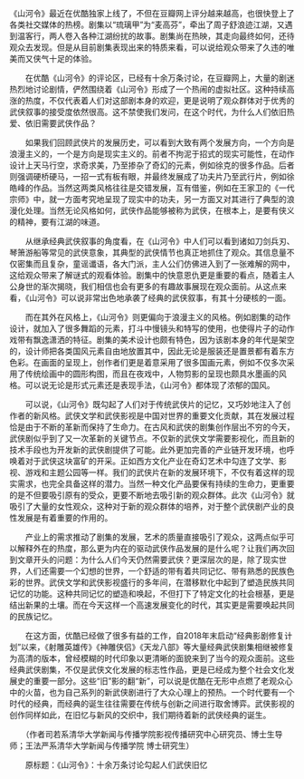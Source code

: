 《山河令》最近在优酷独家上线了，不但在豆瓣网上评分越来越高，也很快登上了各类社交媒体的热榜。剧集以“琉璃甲”为“麦高芬”，牵出了周子舒浪迹江湖，又遇到温客行，两人卷入各种江湖纷扰的故事。剧集尚在热映，其走向最终如何，还待观众去发现。但是从目前剧集表现出来的特质来看，可以说给观众带来了久违的唯美而又侠气十足的体验。

　　在优酷《山河令》的评论区，已经有十余万条讨论，在豆瓣网上，大量的剧迷热烈地讨论剧情，俨然围绕着《山河令》形成了一个热闹的虚拟社区。这种持续高涨的热度，不仅代表着人们对这部剧本身的欢迎，更是说明了观众群体对于优秀的武侠叙事的接受度依然很高。这不禁使我们发问，在这个时代，为什么人们依旧热爱、依旧需要武侠作品？

　　如果我们回顾武侠片的发展历史，可以看到大致有两个发展方向，一个方向是浪漫主义的，一个是方向是现实主义的。前者不拘泥于招式的现实可能性，在动作设计上天马行空，求奇求美，乃至掺杂了奇幻的元素，例如徐克的很多作品。后者则强调硬桥硬马，一招一式有板有眼，并最终发展成了功夫片乃至武行片，例如徐皓峰的作品。当然这两类风格往往是交错发展，互有借鉴，例如在王家卫的《一代宗师》中，就一方面考究地呈现了现实中的功夫，另一方面又对其进行了典型的浪漫化处理。当然无论风格如何，武侠作品能够被称为武侠，在根本上，是要有侠义的精神，要有江湖的味道。

　　从继承经典武侠叙事的角度看，在《山河令》中人们可以看到诸如刀剑兵刃、琴箫游船等常见的武侠意象，其典型的武侠情节也真正地抓住了观众。其信息量不仅密集而且复杂，童谣谶语，各大门派，主人公们仿佛进入到了一张难解的网中，这给观众带来了解谜式的观看体验。剧集中的快意恩仇更是重要的看点，随着主人公身世的渐次揭晓，我们相信也会有更多的有趣故事展现在观众面前。从这点来看，《山河令》可以说非常出色地承袭了经典的武侠叙事，有其十分硬核的一面。

　　而在其外在风格上，《山河令》则更偏向于浪漫主义的风格。例如剧集的动作设计，就加入了很多舞蹈的元素，打斗中慢镜头和特写的使用，也使得片子的动作戏带有飘逸潇洒的特征。剧集的美术设计也颇有特色，因为该剧本身的年代是架空的，设计师把各类国风元素自由地放置其中，因此无论是服装还是置景都有着东方色彩。在画面的呈现上，创作者们更是着意采用了很多国画元素，例如不仅多次采用了传统绘画中的圆形构图，而且在夜戏中，人物剪影的呈现也颇具水墨画的风格。可以说无论是形式元素还是表现手法，《山河令》都体现了浓郁的国风。

　　可以说，《山河令》既勾起了人们对于传统武侠片的记忆，又巧妙地注入了创作者的新风格。武侠文学和武侠影视是中国对世界的重要文化贡献，其在发展过程恰是由于不断的革新而保持了生命力。在古风和武侠的剧集创作层出不穷的今天，武侠剧似乎到了又一次革新的关键节点。不仅新的武侠文学需要影视化，而且新的技术手段也为开发新的武侠剧提供了可能。此外更加完善的产业链开发环境，也呼唤着对于武侠这块富矿的开采。正如西方文化产业在奇幻艺术中勾连了文学、影视、游戏和主题公园等一样。我们的武侠片在新的发展环境下，不仅有着这样的现实需求，也完全具备这样的潜力。当然一种文化产品要保有持续的生命力，更重要的是不但要吸引原有的受众，更要不断地去吸引新的观众群体。此次《山河令》就吸引了大量的女性观众，这种对于新的观众群体的培养，对于整个武侠剧产业的良性发展是有着重要的作用的。

　　产业上的需求推动了剧集的发展，艺术的质量直接吸引了观众，这两点似乎可以解释外在的热度，那么更为内在的驱动武侠作品发展的是什么呢？让我们再次回到文章开头的问题：为什么人们今天仍然需要武侠？更深层次的是，除了现实世界，人们还需要一个幻想的世界，一个舒适的带有着共同记忆、带有熟悉的民族色彩的世界。武侠文学和武侠影视盛行的多年间，在潜移默化中起到了塑造民族共同记忆的功能。这种共同记忆的塑造和唤起，不但打下了特定文化的社会根基，更是结出新果的土壤。而在今天这样一个高速发展变化的时代，其实更是需要唤起共同的民族记忆。

　　在这方面，优酷已经做了很多有益的工作，自2018年末启动“经典影剧修复计划”以来，《射雕英雄传》《神雕侠侣》《天龙八部》等大量经典武侠剧集相继被修复为高清的版本，曾经模糊的时代印象以更清晰的面貌来到了当今的观众面前。这些经典武侠剧集，不仅是武侠文化发展的标志性作品，更是已经成为整个社会文化发展史的重要一部分。这些“旧”影的翻“新”，可以说是优酷在无形中点燃了老观众心中的火苗，也为自己系列的新武侠剧进行了大众心理上的预热。一个时代要有一个时代的经典，而经典的诞生往往需要在传统与创新之间进行取舍博弈。武侠影视的创作同样如此，在旧忆与新风的交织中，我们期待着新的武侠经典的诞生。

　　（作者司若系清华大学新闻与传播学院影视传播研究中心研究员、博士生导师；王法严系清华大学新闻与传播学院 博士研究生）

　　原标题：《山河令》：十余万条讨论勾起人们武侠旧忆
